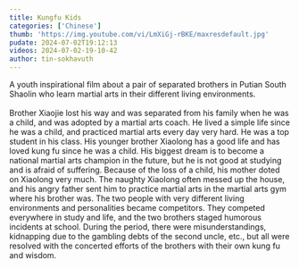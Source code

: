 ```yaml
---
title: Kungfu Kids
categories: ['Chinese']
thumb: 'https://img.youtube.com/vi/LmXiGj-rBKE/maxresdefault.jpg'
pudate: 2024-07-02T19:12:13
videos: 2024-07-02-19-10-42
author: tin-sokhavuth
---
```

A youth inspirational film about a pair of separated brothers in Putian South Shaolin who learn martial arts in their different living environments.
<br/><br/>
Brother Xiaojie lost his way and was separated from his family when he was a child, and was adopted by a martial arts coach. He lived a simple life since he was a child, and practiced martial arts every day very hard. He was a top student in his class. His younger brother Xiaolong has a good life and has loved kung fu since he was a child. His biggest dream is to become a national martial arts champion in the future, but he is not good at studying and is afraid of suffering. Because of the loss of a child, his mother doted on Xiaolong very much. The naughty Xiaolong often messed up the house, and his angry father sent him to practice martial arts in the martial arts gym where his brother was. The two people with very different living environments and personalities became competitors. They competed everywhere in study and life, and the two brothers staged humorous incidents at school. During the period, there were misunderstandings, kidnapping due to the gambling debts of the second uncle, etc., but all were resolved with the concerted efforts of the brothers with their own kung fu and wisdom.